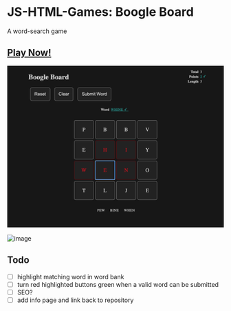 # JS-HTML-Games: Boogle Board
A word-search game

## [Play Now!](https://picaq.github.io/JS+HTML-Games/)

[![image](boggle_game.png)](https://picaq.github.io/JS+HTML-Games/)


![image](https://user-images.githubusercontent.com/34908590/128127040-8f711ec5-c03c-4af3-9aaa-bebcc1bc6513.png)


## Todo
- [ ] highlight matching word in word bank
- [ ] turn red highlighted buttons green when a valid word can be submitted
- [ ] SEO?
- [ ] add info page and link back to repository
